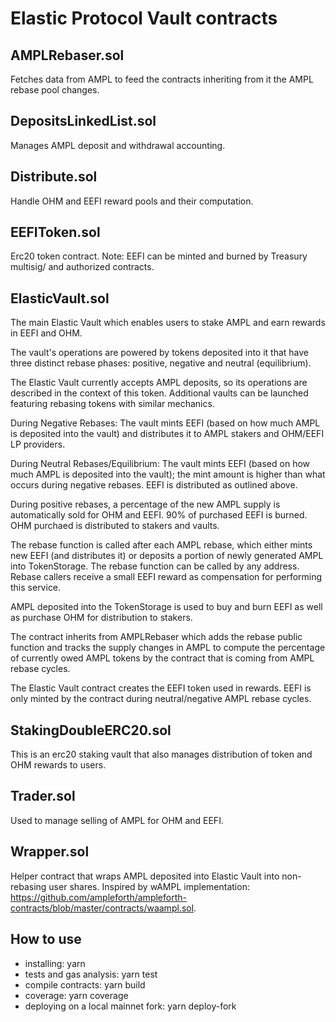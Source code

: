 # Elastic Protocol Vault contracts

## AMPLRebaser.sol

Fetches data from AMPL to feed the contracts inheriting from it the AMPL rebase pool changes. 

## DepositsLinkedList.sol

Manages AMPL deposit and withdrawal accounting. 

## Distribute.sol

Handle OHM and EEFI reward pools and their computation.

## EEFIToken.sol

Erc20 token contract. Note: EEFI can be minted and burned by Treasury multisig/ and authorized contracts. 

## ElasticVault.sol

The main Elastic Vault which enables users to stake AMPL and earn rewards in EEFI and OHM.

The vault's operations are powered by tokens deposited into it that have three distinct rebase phases: positive, negative and neutral (equilibrium).  

The Elastic Vault currently accepts AMPL deposits, so its operations are described in the context of this token. Additional vaults can be launched featuring rebasing tokens with similar mechanics. 

During Negative Rebases: The vault mints EEFI (based on how much AMPL is deposited into the vault) and distributes it to AMPL stakers and OHM/EEFI LP providers. 

During Neutral Rebases/Equilibrium: The vault mints EEFI (based on how much AMPL is deposited into the vault); the mint amount is higher than what occurs during negative rebases. EEFI is distributed as outlined above. 

During positive rebases, a percentage of the new AMPL supply is automatically sold for OHM and EEFI. 90% of purchased EEFI is burned. OHM purchaed is distributed to stakers and vaults.  

The rebase function is called after each AMPL rebase, which either mints new EEFI (and distributes it) or deposits a portion of newly generated AMPL into TokenStorage. The rebase function can be called by any address. Rebase callers receive a small EEFI reward as compensation for performing this service. 

AMPL deposited into the TokenStorage is used to buy and burn EEFI as well as purchase OHM for distribution to stakers. 

The contract inherits from AMPLRebaser which adds the rebase public function and tracks the supply changes in AMPL to compute the percentage of currently owed AMPL tokens by the contract that is coming from AMPL rebase cycles.

The Elastic Vault contract creates the EEFI token used in rewards. EEFI is only minted by the contract during neutral/negative AMPL rebase cycles. 

## StakingDoubleERC20.sol

This is an erc20 staking vault that also manages distribution of token and OHM rewards to users.

## Trader.sol

Used to manage selling of AMPL for OHM and EEFI.

## Wrapper.sol 

Helper contract that wraps AMPL deposited into Elastic Vault into non-rebasing user shares. Inspired by wAMPL implementation: https://github.com/ampleforth/ampleforth-contracts/blob/master/contracts/waampl.sol. 

## How to use

- installing: yarn
- tests and gas analysis: yarn test
- compile contracts: yarn build
- coverage: yarn coverage
- deploying on a local mainnet fork: yarn deploy-fork
